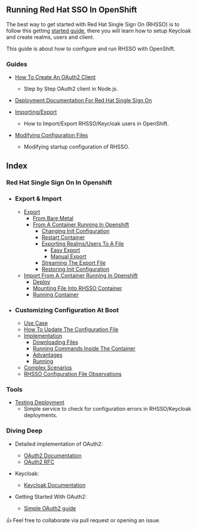 ## Running Red Hat SSO In OpenShift

The best way to get started with Red Hat Single Sign On (RHSSO) is to follow this getting [started guide](https://www.keycloak.org/docs/latest/getting_started/index.html#_install-boot), there you will learn how to setup Keycloak and create realms, users and client.

This guide is about how to configure and run RHSSO with OpenShift.


### Guides

- [How To Create An OAuth2 Client](https://github.com/cesarvr/keycloak/tree/master/web-ui)
    - Step by Step OAuth2 client in Node.js.

- [Deployment Documentation For Red Hat Single Sign On](https://github.com/cesarvr/keycloak-examples/tree/master/horizontal-scaling)

- [Importing/Export](https://github.com/cesarvr/keycloak-examples/tree/master/import-export)
    - How to Import/Export RHSSO/Keycloak users in OpenShift.

- [Modifying Configuration Files](https://github.com/cesarvr/keycloak-examples/tree/master/modifying-keycloak-cfg)
    - Modifying startup configuration of RHSSO.


## Index 
 ### Red Hat Single Sign On In Openshift
  - ### Export & Import
    - [Export](https://github.com/cesarvr/keycloak-examples/tree/master/import-export#use_case)
      - [From Bare Metal](https://github.com/cesarvr/keycloak-examples/tree/master/import-export#metal)
      - [From A Container Running In Openshift](https://github.com/cesarvr/keycloak-examples/tree/master/import-export#export)
        - [Changing Init Configuration](https://github.com/cesarvr/keycloak-examples/tree/master/import-export#changing)
        - [Restart Container](https://github.com/cesarvr/keycloak-examples/tree/master/import-export#redeploy)
        - [Exporting Realms/Users To A File](https://github.com/cesarvr/keycloak-examples/tree/master/import-export#export_file)
          - [Easy Export](https://github.com/cesarvr/keycloak-examples/tree/master/import-export#automatic)
          - [Manual Export](https://github.com/cesarvr/keycloak-examples/tree/master/import-export#manually)
        - [Streaming The Export File](https://github.com/cesarvr/keycloak-examples/tree/master/import-export#streaming)
        - [Restoring Init Configuration](https://github.com/cesarvr/keycloak-examples/tree/master/import-export#restoring-deployment)
    - [Import From A Container Running In Openshift](https://github.com/cesarvr/keycloak-examples/tree/master/import-export#update)
      - [Deploy](https://github.com/cesarvr/keycloak-examples/tree/master/import-export#deploy)
      - [Mounting File Into RHSSO Container](https://github.com/cesarvr/keycloak-examples/tree/master/import-export#mounting)
      - [Running Container](https://github.com/cesarvr/keycloak-examples/tree/master/import-export#running)
  - ### Customizing Configuration At Boot 
     - [Use Case](https://github.com/cesarvr/keycloak-examples/tree/master/modifying-keycloak-cfg#use_case)
     - [How To Update The Configuration File](https://github.com/cesarvr/keycloak-examples/tree/master/modifying-keycloak-cfg#update)
     - [Implementation](https://github.com/cesarvr/keycloak-examples/tree/master/modifying-keycloak-cfg#impl)
        - [Downloading Files](https://github.com/cesarvr/keycloak-examples/tree/master/modifying-keycloak-cfg#down)
        - [Running Commands Inside The Container](https://github.com/cesarvr/keycloak-examples/tree/master/modifying-keycloak-cfg#container)
        - [Advantages](https://github.com/cesarvr/keycloak-examples/tree/master/modifying-keycloak-cfg#adv)
        - [Running](https://github.com/cesarvr/keycloak-examples/tree/master/modifying-keycloak-cfg#run)
     - [Complex Scenarios](https://github.com/cesarvr/keycloak-examples/tree/master/modifying-keycloak-cfg#complex)
     - [RHSSO Configuration File Observations](https://github.com/cesarvr/keycloak-examples/tree/master/modifying-keycloak-cfg#observe)

### Tools
- [Testing Deployment](https://github.com/cesarvr/keycloak-examples/tree/master/robot)
   - Simple service to check for configuration errors in RHSSO/Keycloak deployments.

### Diving Deep

- Detailed implementation of OAuth2:
  - [OAuth2 Documentation](https://www.oauth.com/)
  - [OAuth2 RFC](https://tools.ietf.org/html/rfc6749)

- Keycloak:
  - [Keycloak Documentation](https://www.keycloak.org/docs/2.5/getting_started/index.html)


- Getting Started With OAuth2:
  - [Simple OAuth2 guide](https://aaronparecki.com/oauth-2-simplified/)


👍 Feel free to collaborate via pull request or opening an issue.
